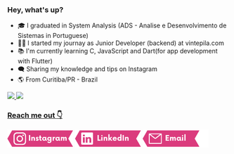### Hey, what's up?

- 🎓 I graduated in System Analysis (ADS - Analise e Desenvolvimento de Sistemas in Portuguese)
- 👨‍💻 I started my journay as Junior Developer (backend) at vintepila.com
- 📚 I'm currently learning C, JavaScript and Dart(for app development with Flutter)
- 🗨️ Sharing my knowledge and tips on Instagram
- 🌎 From Curitiba/PR - Brazil


<div>
  <a href="https://github.com/vinicius1541">
  <img height="180em" src="https://github-readme-stats.vercel.app/api?username=vinicius1541&show_icons=true&theme=tokyonight&include_all_commits=true&count_private=true"/>
  <img height="180em" src="https://github-readme-stats.vercel.app/api/top-langs/?username=vinicius1541&layout=compact&langs_count=16&theme=tokyonight"/>
<div>
  
### Reach me out :point_down:

<a href="https://instagram.com/vinicius.coding" target="_blank"><img width="150px" src="https://github.com/biancames/biancames/blob/8a5e1142f5ff740ff91842910f716293ae099da6/insta.png" target="_blank"></a>
  <a href="https://www.linkedin.com/in/vinicius-bernardo-83900a183/" target="_blank"><img width="150px" src="https://github.com/biancames/biancames/blob/237fac07eae223059f9a76c40c1c8805b303d890/linkedin.png" target="_blank"></a>
  <a href="mailto:vinicius-bernado2011@hotmail.com" target="_blank"><img width="150px" src="https://github.com/biancames/biancames/blob/8a5e1142f5ff740ff91842910f716293ae099da6/gmail.png" target="_blank"></a>
  

  
<!--
**vinicius1541/vinicius1541** is a ✨ _special_ ✨ repository because its `README.md` (this file) appears on your GitHub profile.

Here are some ideas to get you started:

- 🔭 I’m currently working on ...
- 🌱 I’m currently learning ...
- 👯 I’m looking to collaborate on ...
- 🤔 I’m looking for help with ...
- 💬 Ask me about ...
- 📫 How to reach me: ...
- 😄 Pronouns: ...
- ⚡ Fun fact: ...
-->
